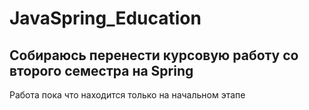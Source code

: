 # JavaSpring_Education
## Собираюсь перенести курсовую работу со второго семестра на Spring  
Работа пока что находится только на начальном этапе
